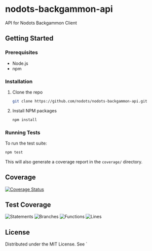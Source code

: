 # nodots-backgammon-api

API for Nodots Backgammon Client

## Getting Started

### Prerequisites

- Node.js
- npm

### Installation

1. Clone the repo
   ```sh
   git clone https://github.com/nodots/nodots-backgammon-api.git
   ```
2. Install NPM packages
   ```sh
   npm install
   ```

### Running Tests

To run the test suite:

```sh
npm test
```

This will also generate a coverage report in the `coverage/` directory.

## Coverage

[![Coverage Status](https://coveralls.io/repos/github/nodots/nodots-backgammon-api/badge.svg?branch=main)](https://coveralls.io/github/nodots/nodots-backgammon-api?branch=main)


## Test Coverage

<!-- COVERAGE-START -->
![Statements](https://img.shields.io/badge/Statements-62%25-orange?style=flat-square)
![Branches](https://img.shields.io/badge/Branches-75%25-yellow?style=flat-square)
![Functions](https://img.shields.io/badge/Functions-75%25-yellow?style=flat-square)
![Lines](https://img.shields.io/badge/Lines-62%25-orange?style=flat-square)
<!-- COVERAGE-END -->

## License

Distributed under the MIT License. See `
